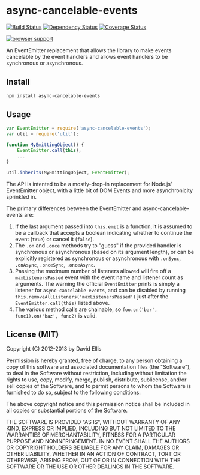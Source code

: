 # async-cancelable-events

[![Build Status](https://travis-ci.org/dfellis/async-cancelable-events.png?branch=master)](https://travis-ci.org/dfellis/async-cancelable-events) [![Dependency Status](https://david-dm.org/dfellis/async-cancelable-events.png)](https://david-dm.org/dfellis/async-cancelable-events) [![Coverage Status](https://coveralls.io/repos/dfellis/async-cancelable-events/badge.png?branch=master)](https://coveralls.io/r/dfellis/async-cancelable-events?branch=master)

[![browser support](https://ci.testling.com/dfellis/async-cancelable-events.png)](https://ci.testling.com/dfellis/async-cancelable-events)

An EventEmitter replacement that allows the library to make events cancelable by the event handlers and allows event handlers to be synchronous or asynchronous.

## Install

```sh
npm install async-cancelable-events
```

## Usage

```js
var EventEmitter = require('async-cancelable-events');
var util = require('util');

function MyEmittingObject() {
    EventEmitter.call(this);
    ...
}

util.inherits(MyEmittingObject, EventEmitter);
```

The API is intented to be a mostly-drop-in replacement for Node.js' EventEmitter object, with a little bit of DOM Events and more asynchronicity sprinkled in.

The primary differences between the EventEmitter and async-cancelable-events are:

1. If the last argument passed into ``this.emit`` is a function, it is assumed to be a callback that accepts a boolean indicating whether to continue the event (``true``) or cancel it (``false``).
2. The ``.on`` and ``.once`` methods try to "guess" if the provided handler is synchronous or asynchronous (based on its argument length), or can be explicitly registered as synchronous or asynchronous with ``.onSync``, ``.onAsync``, ``.onceSync``, ``.onceAsync``.
3. Passing the maximum number of listeners allowed will fire off a ``maxListenersPassed`` event with the event name and listener count as arguments. The warning the official ``EventEmitter`` prints is simply a listener for ``async-cancelable-events``, and can be disabled by running ``this.removeAllListeners('maxListenersPassed')`` just after the ``EventEmitter.call(this)`` listed above.
4. The various method calls are chainable, so ``foo.on('bar', func1).on('baz', func2)`` is valid.

## License (MIT)

Copyright (C) 2012-2013 by David Ellis

Permission is hereby granted, free of charge, to any person obtaining a copy
of this software and associated documentation files (the "Software"), to deal
in the Software without restriction, including without limitation the rights
to use, copy, modify, merge, publish, distribute, sublicense, and/or sell
copies of the Software, and to permit persons to whom the Software is
furnished to do so, subject to the following conditions:

The above copyright notice and this permission notice shall be included in
all copies or substantial portions of the Software.

THE SOFTWARE IS PROVIDED "AS IS", WITHOUT WARRANTY OF ANY KIND, EXPRESS OR
IMPLIED, INCLUDING BUT NOT LIMITED TO THE WARRANTIES OF MERCHANTABILITY,
FITNESS FOR A PARTICULAR PURPOSE AND NONINFRINGEMENT. IN NO EVENT SHALL THE
AUTHORS OR COPYRIGHT HOLDERS BE LIABLE FOR ANY CLAIM, DAMAGES OR OTHER
LIABILITY, WHETHER IN AN ACTION OF CONTRACT, TORT OR OTHERWISE, ARISING FROM,
OUT OF OR IN CONNECTION WITH THE SOFTWARE OR THE USE OR OTHER DEALINGS IN
THE SOFTWARE.

